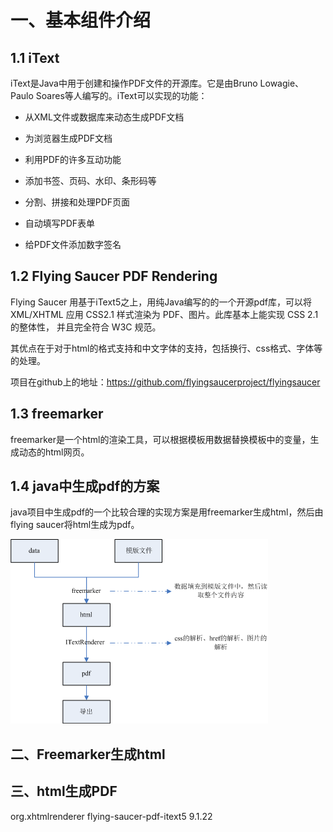 # 一、基本组件介绍

## 1.1 iText

iText是Java中用于创建和操作PDF文件的开源库。它是由Bruno Lowagie、Paulo Soares等人编写的。iText可以实现的功能：

* 从XML文件或数据库来动态生成PDF文档

* 为浏览器生成PDF文档

* 利用PDF的许多互动功能

* 添加书签、页码、水印、条形码等

* 分割、拼接和处理PDF页面

* 自动填写PDF表单

* 给PDF文件添加数字签名

## 1.2 Flying Saucer PDF Rendering 

Flying Saucer 用基于iText5之上，用纯Java编写的的一个开源pdf库，可以将 XML/XHTML 应用 CSS2.1 样式渲染为 PDF、图片。此库基本上能实现 CSS 2.1 的整体性， 并且完全符合 W3C 规范。

其优点在于对于html的格式支持和中文字体的支持，包括换行、css格式、字体等的处理。

项目在github上的地址：https://github.com/flyingsaucerproject/flyingsaucer

## 1.3 freemarker

freemarker是一个html的渲染工具，可以根据模板用数据替换模板中的变量，生成动态的html网页。


## 1.4 java中生成pdf的方案

java项目中生成pdf的一个比较合理的实现方案是用freemarker生成html，然后由flying saucer将html生成为pdf。

![](./assets/java_pdf_1.png)


## 二、Freemarker生成html

## 三、html生成PDF
<!-- https://mvnrepository.com/artifact/org.xhtmlrenderer/flying-saucer-pdf-itext5 -->
<dependency>
    <groupId>org.xhtmlrenderer</groupId>
    <artifactId>flying-saucer-pdf-itext5</artifactId>
    <version>9.1.22</version>
</dependency>



